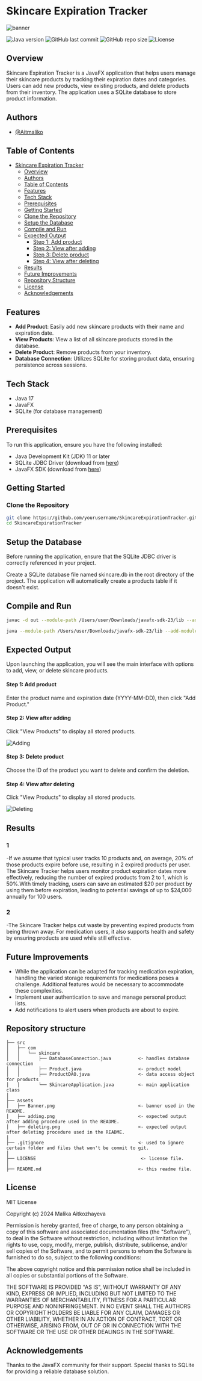 # Skincare Expiration Tracker

![banner](assets/Banner.png)

![Java version](https://img.shields.io/badge/Java%20version-17%2B-lightgrey)
![GitHub last commit](https://img.shields.io/github/last-commit/Aitmaliko/SkincareExpirationTracker)
![GitHub repo size](https://img.shields.io/github/repo-size/Aitmaliko/SkincareExpirationTracker)
![License](https://img.shields.io/badge/License-MIT-green)

## Overview

Skincare Expiration Tracker is a JavaFX application that helps users manage their skincare products by tracking their expiration dates and categories. Users can add new products, view existing products, and delete products from their inventory. The application uses a SQLite database to store product information.
## Authors

- [@Aitmaliko](https://github.com/Aitmaliko)
  
## Table of Contents
- [Skincare Expiration Tracker](#skincare-expiration-tracker)
  - [Overview](#overview)
  - [Authors](#authors)
  - [Table of Contents](#table-of-contents)
  - [Features](#features)
  - [Tech Stack](#tech-stack)
  - [Prerequisites](#prerequisites)
  - [Getting Started](#getting-started)
  - [Clone the Repository](#clone-the-repository)
  - [Setup the Database](#setup-the-database)
  - [Compile and Run](#compile-and-run)
  - [Expected Output](#expected-output)
      - [Step 1: Add product](#step-1-add-product)
      - [Step 2: View after adding](#step-2-view-after-adding)
      - [Step 3: Delete product](#step-3-delete-product)
      - [Step 4: View after deleting](#step-4-view-after-deleting)
  - [Results](#results)
  - [Future Improvements](#future-improvements)
  - [Repository Structure](#repository-structure)
  -  [License](#license)
  - [Acknowledgements](#acknowledgements)
## Features

- **Add Product**: Easily add new skincare products with their name and expiration date.
- **View Products**: View a list of all skincare products stored in the database.
- **Delete Product**: Remove products from your inventory.
- **Database Connection**: Utilizes SQLite for storing product data, ensuring persistence across sessions.

## Tech Stack

- Java 17
- JavaFX
- SQLite (for database management)

## Prerequisites

To run this application, ensure you have the following installed:

- Java Development Kit (JDK) 11 or later
- SQLite JDBC Driver (download from [here](https://bitbucket.org/xerial/sqlite-jdbc/downloads/))
- JavaFX SDK (download from [here](https://gluonhq.com/products/javafx/))
  
## Getting Started

### Clone the Repository

```bash
git clone https://github.com/yourusername/SkincareExpirationTracker.git
cd SkincareExpirationTracker
```
## Setup the Database
Before running the application, ensure that the SQLite JDBC driver is correctly referenced in your project.

Create a SQLite database file named skincare.db in the root directory of the project.
The application will automatically create a products table if it doesn't exist.

## Compile and Run
```bash
javac -d out --module-path /Users/user/Downloads/javafx-sdk-23/lib --add-modules javafx.controls,javafx.fxml src/main/java/com/skincare/*.java

java --module-path /Users/user/Downloads/javafx-sdk-23/lib --add-modules javafx.controls,javafx.fxml -cp "out:/Users/user/Downloads/sqlite-jdbc-3.46.1.3.jar" com.skincare.SkincareApplication

```
## Expected Output
Upon launching the application, you will see the main interface with options to add, view, or delete skincare products.

#### Step 1: Add product 
Enter the product name and expiration date (YYYY-MM-DD), then click "Add Product."
#### Step 2: View after adding 
Click "View Products" to display all stored products.

  ![Adding](assets/adding.png)
  
#### Step 3: Delete product 
Choose the ID of the product you want to delete and confirm the deletion.
#### Step 4: View after deleting 
Click "View Products" to display all stored products.

  ![Deleting](assets/deleting.png)

## Results
### 1 
-If we assume that typical user tracks 10 products and, on average, 20% of those products expire before use, resulting in 2 expired products per user. The Skincare Tracker helps users monitor product expiration dates more effectively, reducing the number of expired products from 2 to 1, which is 50%.With timely tracking, users can save an estimated $20 per product by using them before expiration, leading to potential savings of up to $24,000 annually for 100 users.
### 2
-The Skincare Tracker helps cut waste by preventing expired products from being thrown away. For medication users, it also supports health and safety by ensuring products are used while still effective.

## Future Improvements
- While the application can be adapted for tracking medication expiration, handling the varied storage requirements for medications poses a challenge. Additional features would be necessary to accommodate these complexities.
- Implement user authentication to save and manage personal product lists.
- Add notifications to alert users when products are about to expire.
  
## Repository structure
```
├── src
│   ├── com
│   │   └── skincare
│   │       ├── DatabaseConnection.java          <- handles database connection
│   │       ├── Product.java                     <- product model
│   │       ├── ProductDAO.java                  <- data access object for products
│   │       └── SkincareApplication.java         <- main application class
│
├── assets
│   ├── Banner.png                               <- banner used in the README.
│   ├── adding.png                               <- expected output after adding procedure used in the README.
│   ├── deleting.png                             <- expected output after deleting procedure used in the README.
|
├── .gitignore                                   <- used to ignore certain folder and files that won't be commit to git.
│
├── LICENSE                                       <- license file.
│
├── README.md                                    <- this readme file.
```
## License
MIT License

Copyright (c) 2024 Malika Aitkozhayeva

Permission is hereby granted, free of charge, to any person obtaining a copy
of this software and associated documentation files (the "Software"), to deal
in the Software without restriction, including without limitation the rights
to use, copy, modify, merge, publish, distribute, sublicense, and/or sell
copies of the Software, and to permit persons to whom the Software is
furnished to do so, subject to the following conditions:

The above copyright notice and this permission notice shall be included in all
copies or substantial portions of the Software.

THE SOFTWARE IS PROVIDED "AS IS", WITHOUT WARRANTY OF ANY KIND, EXPRESS OR
IMPLIED, INCLUDING BUT NOT LIMITED TO THE WARRANTIES OF MERCHANTABILITY,
FITNESS FOR A PARTICULAR PURPOSE AND NONINFRINGEMENT. IN NO EVENT SHALL THE
AUTHORS OR COPYRIGHT HOLDERS BE LIABLE FOR ANY CLAIM, DAMAGES OR OTHER
LIABILITY, WHETHER IN AN ACTION OF CONTRACT, TORT OR OTHERWISE, ARISING FROM,
OUT OF OR IN CONNECTION WITH THE SOFTWARE OR THE USE OR OTHER DEALINGS IN THE
SOFTWARE.

## Acknowledgements
Thanks to the JavaFX community for their support.
Special thanks to SQLite for providing a reliable database solution.
